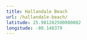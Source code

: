 ```yaml
---
title: Hallandale Beach
url: /hallandale-beach/
latitude: 25.981202500000002
longitude: -80.148379
---
```

